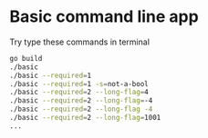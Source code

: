 Basic command line app
======================

Try type these commands in terminal

```sh
go build
./basic
./basic --required=1
./basic --required=1 -s=not-a-bool
./basic --required=2 --long-flag=4
./basic --required=2 --long-flag=-4
./basic --required=2 --long-flag -4
./basic --required=2 --long-flag=1001
...
```
